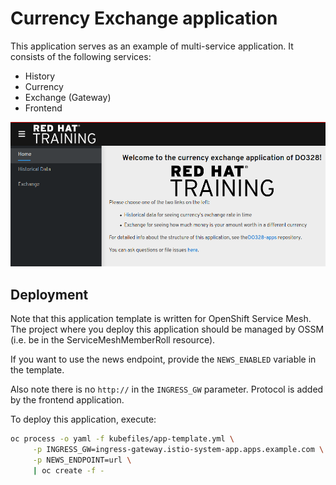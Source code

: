 # Currency Exchange application

This application serves as an example of multi-service application. It consists of the following services:

- History
- Currency
- Exchange (Gateway)
- Frontend

![Image of the application](imgs/app.png)


## Deployment

Note that this application template is written for OpenShift Service Mesh.
The project where you deploy this application should be managed by OSSM
(i.e. be in the ServiceMeshMemberRoll resource).

If you want to use the news endpoint, provide the `NEWS_ENABLED`
variable in the template.

Also note there is no `http://` in the `INGRESS_GW` parameter. Protocol
is added by the frontend application.

To deploy this application, execute:

```sh
oc process -o yaml -f kubefiles/app-template.yml \
     -p INGRESS_GW=ingress-gateway.istio-system-app.apps.example.com \
     -p NEWS_ENDPOINT=url \
     | oc create -f -
```
